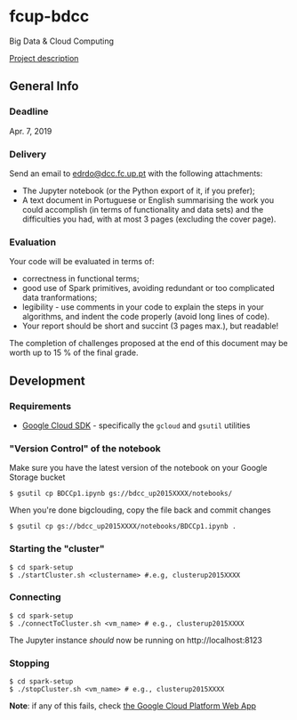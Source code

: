 # fcup-bdcc
Big Data &amp; Cloud Computing 

[Project description](https://www.dcc.fc.up.pt/~edrdo/aulas/bdcc/projects/01/)

## General Info 
### Deadline
Apr. 7, 2019

### Delivery
Send an email to edrdo@dcc.fc.up.pt with the following attachments:
- The Jupyter notebook (or the Python export of it, if you prefer);
- A text document in Portuguese or English summarising the work you could accomplish (in terms of functionality and data sets) and the difficulties you had, with at most 3 pages (excluding the cover page).

### Evaluation
Your code will be evaluated in terms of:

 - correctness in functional terms;
 - good use of Spark primitives, avoiding redundant or too complicated data tranformations;
 - legibility - use comments in your code to explain the steps in your algorithms, and indent the code properly (avoid long lines of code).
 - Your report should be short and succint (3 pages max.), but readable!

The completion of challenges proposed at the end of this document may be worth up to 15 % of the final grade.

## Development 

### Requirements

- [Google Cloud SDK](https://cloud.google.com/sdk/) - specifically the `gcloud` and `gsutil` utilities

### "Version Control" of the notebook

Make sure you have the latest version of the notebook on your Google Storage bucket

```shell 
$ gsutil cp BDCCp1.ipynb gs://bdcc_up2015XXXX/notebooks/
```

When you're done bigclouding, copy the file back and commit changes
```shell
$ gsutil cp gs://bdcc_up2015XXXX/notebooks/BDCCp1.ipynb .
```

### Starting the "cluster"

```shell
$ cd spark-setup
$ ./startCluster.sh <clustername> #.e.g, clusterup2015XXXX
```

### Connecting

```shell
$ cd spark-setup
$ ./connectToCluster.sh <vm_name> # e.g., clusterup2015XXXX
```
The Jupyter instance _should_ now be running on http://localhost:8123

### Stopping 
```shell
$ cd spark-setup
$ ./stopCluster.sh <vm_name> # e.g., clusterup2015XXXX
```

**Note**: if any of this fails, check [the Google Cloud Platform Web App](https://console.cloud.google.com/)